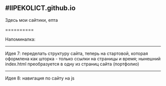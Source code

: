 #IIPEKOLICT.github.io
---------------------------------------------------------------------------------------------------------------------------------------------------------------------
Здесь мои сайтики, епта

==========

Напоминалка:

----------

Идея 7: переделать структуру сайта, теперь на стартовой, которая оформлена как шторка - только ссылки на страницы и время; нынешний index.html преобразуется в одну из страниц сайта (портфолио)

----------

Идея 8: навигация по сайту на js
